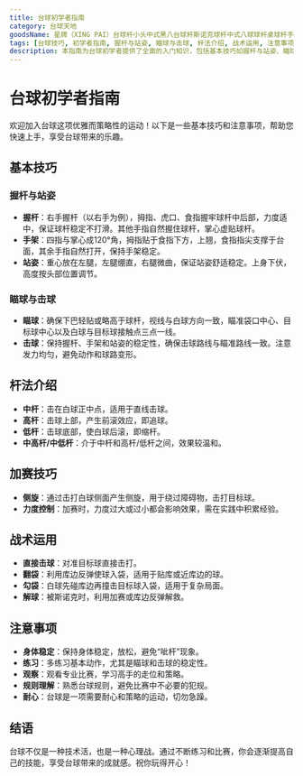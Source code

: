 ```yaml
---
title: 台球初学者指南
category: 台球天地
goodsName: 星牌（XING PAI）台球杆小头中式黑八台球杆斯诺克球杆中式八球球杆桌球杆手工 裸杆无配件
tags: [台球技巧, 初学者指南, 握杆与站姿, 瞄球与击球, 杆法介绍, 战术运用, 注意事项]
description: 本指南为台球初学者提供了全面的入门知识，包括基本技巧如握杆与站姿、瞄球与击球的方法，以及不同杆法的介绍。此外，还介绍了几种战术运用方式，如直接击球、翻袋和解球等，并给出了练习和比赛时应注意的事项。通过阅读本文，初学者可以学习到如何稳定地控制球杆，掌握不同的击球技巧，理解台球的基本战术，从而更快地上手这项优雅而策略性的运动。适合希望快速入门并享受台球乐趣的新手玩家。耐心练习和对规则的理解是成功的关键。
---
```

# 台球初学者指南

欢迎加入台球这项优雅而策略性的运动！以下是一些基本技巧和注意事项，帮助您快速上手，享受台球带来的乐趣。

## 基本技巧

### 握杆与站姿
- **握杆**：右手握杆（以右手为例），拇指、虎口、食指握牢球杆中后部，力度适中，保证球杆稳定不打滑。其他手指自然握住球杆，掌心虚贴球杆。
- **手架**：四指与掌心成120°角，拇指贴于食指下方，上翘，食指指尖支撑于台面，其余手指自然打开，保持手架稳定。
- **站姿**：重心放在左腿，左腿绷直，右腿微曲，保证站姿舒适稳定。上身下伏，高度按头部位置调节。

### 瞄球与击球
- **瞄球**：确保下巴轻贴或略高于球杆，视线与白球方向一致，瞄准袋口中心、目标球中心以及白球与目标球接触点三点一线。
- **击球**：保持握杆、手架和站姿的稳定性，确保击球路线与瞄准路线一致。注意发力均匀，避免动作和球路变形。

## 杆法介绍
- **中杆**：击在白球正中点，适用于直线击球。
- **高杆**：击球上部，产生前滚效应，即追球。
- **低杆**：击球底部，使白球后滚，即缩杆。
- **中高杆/中低杆**：介于中杆和高杆/低杆之间，效果较温和。

## 加赛技巧
- **侧旋**：通过击打白球侧面产生侧旋，用于绕过障碍物，击打目标球。
- **力度控制**：加赛时，力度过大或过小都会影响效果，需在实践中积累经验。

## 战术运用
- **直接击球**：对准目标球直接击打。
- **翻袋**：利用库边反弹使球入袋，适用于贴库或近库边的球。
- **勾袋**：白球先碰库边再撞击目标球入袋，适用于复杂局面。
- **解球**：被斯诺克时，利用加赛或库边反弹解救。

## 注意事项
- **身体稳定**：保持身体稳定，放松，避免“呲杆”现象。
- **练习**：多练习基本动作，尤其是瞄球和击球的稳定性。
- **观察**：观看专业比赛，学习高手的走位和策略。
- **规则理解**：熟悉台球规则，避免比赛中不必要的犯规。
- **耐心**：台球是一项需要耐心和策略的运动，切勿急躁。

## 结语
台球不仅是一种技术活，也是一种心理战。通过不断练习和比赛，你会逐渐提高自己的技能，享受台球带来的成就感。祝你玩得开心！